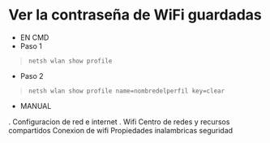 #                Ver la contraseña de WiFi guardadas
*  EN CMD
*  Paso 1
>     netsh wlan show profile

*  Paso 2
>     netsh wlan show profile name=nombredelperfil key=clear

*  MANUAL

. Configuracion de red  e internet 
. Wifi
Centro de redes y recursos compartidos
Conexion de wifi
Propiedades inalambricas
seguridad